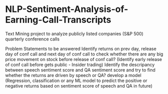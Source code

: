 # NLP-Sentiment-Analysis-of-Earning-Call-Transcripts
Text Mining project to analyze publicly listed companies (S&amp;P 500) quarterly conference calls


Problem Statements to be answered
Identify returns on prev day, release day of conf call and next day of conf call to check whether there are any big price movement on stock before release of conf call? (Identify early release of conf call before gets public - Insider trading)
Identify the descripancy between speech sentiment score and QA sentiment score and try to find whether the returns are driven by speech or QA?
develop a model (Regression, classification or any ML model to predict the positive or negative returns based on sentiment score of speech and QA in future)
